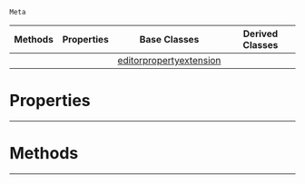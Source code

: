  `Meta`

|Methods|Properties|Base Classes|Derived Classes|
|---|---|---|---|
| | |[editorpropertyextension](https://github.com/dragonCASTjosh/PlasmaDocs/blob/master/code_reference/class_reference/editorpropertyextension.markdown)| |


 #  Properties


---  
 #  Methods


---  
 

 